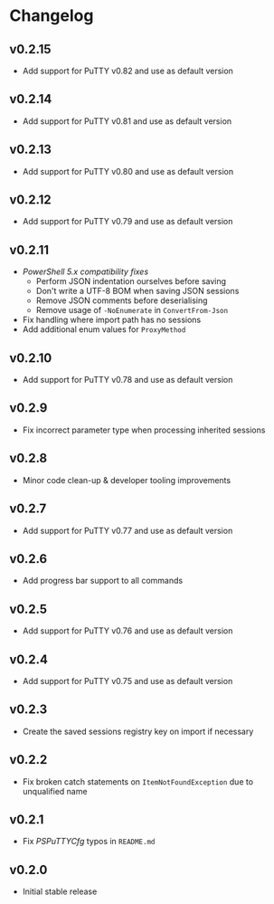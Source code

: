 Changelog
=========

v0.2.15
-------

- Add support for PuTTY v0.82 and use as default version

v0.2.14
-------

- Add support for PuTTY v0.81 and use as default version

v0.2.13
-------

- Add support for PuTTY v0.80 and use as default version

v0.2.12
-------

- Add support for PuTTY v0.79 and use as default version

v0.2.11
-------

- *PowerShell 5.x compatibility fixes*
  - Perform JSON indentation ourselves before saving
  - Don't write a UTF-8 BOM when saving JSON sessions
  - Remove JSON comments before deserialising
  - Remove usage of `-NoEnumerate` in `ConvertFrom-Json`
- Fix handling where import path has no sessions
- Add additional enum values for `ProxyMethod`

v0.2.10
-------

- Add support for PuTTY v0.78 and use as default version

v0.2.9
------

- Fix incorrect parameter type when processing inherited sessions

v0.2.8
------

- Minor code clean-up & developer tooling improvements

v0.2.7
------

- Add support for PuTTY v0.77 and use as default version

v0.2.6
------

- Add progress bar support to all commands

v0.2.5
------

- Add support for PuTTY v0.76 and use as default version

v0.2.4
------

- Add support for PuTTY v0.75 and use as default version

v0.2.3
------

- Create the saved sessions registry key on import if necessary

v0.2.2
------

- Fix broken catch statements on `ItemNotFoundException` due to unqualified name

v0.2.1
------

- Fix *PSPuTTYCfg* typos in `README.md`

v0.2.0
------

- Initial stable release
